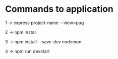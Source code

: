 <h1>Commands to application</h1>

<list>
1 -> express project-name --view=pug

2 -> npm install

3 -> npm install --save-dev nodemon

4 -> npm run devstart</list>
